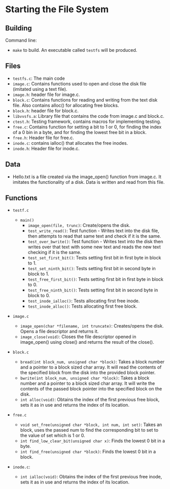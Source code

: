# Starting the File System

## Building

Command line:

* `make` to build. An executable called `testfs` will be produced.

## Files

* `testfs.c`: The main code
* `image.c`: Contains functions used to open and close the disk file (imitated using a text file).
* `image.h`: header file for image.c.
* `block.c`: Contains functions for reading and writing from the text disk file. Also contains alloc() for allocating free blocks.
* `block.h`: header file for block.c.
* `libvvsfs.a`: Library file that contains the code from image.c and block.c.
* `ctest.h`: Testing framework, contains macros for implementing testing.
* `free.c`: Contains function for setting a bit to 1 or 0, for finding the index of a 0 bin in a byte, and for finding the lowest free bit in a block.
* `free.h`: Header file for free.c.
* `inode.c`: contains ialloc() that allocates the free inodes.
* `inode.h`: Header file for inode.c.

## Data

- Hello.txt is a file created via the image_open() function from image.c. It imitates the functionality of a disk. Data is written and read from this file.

## Functions

* `testf.c`
  * `main()`
    * `image_open(file, trunc)`: Create/opens the disk.
    * `test_write_read()`: Test function - Writes text into the disk file, then attempts to read that same text and check if it is the same.
    * `test_over_bwrite()`: Test function - Writes text into the disk then writes over that text with some new text and reads the new text checking if it is the same.
    * `test_set_first_bit()`: Tests setting first bit in first byte in block to 1.
    * `test_set_ninth_bit()`: Tests setting first bit in second byte in block to 1.
    * `test_free_first_bit()`: Tests setting first bit in first byte in block to 0.
    * `test_free_ninth_bit()`: Tests setting first bit in second byte in block to 0.
    * `test_inode_ialloc()`: Tests allocating first free inode.
    * `test_inode_alloc()`: Tests allocating first free block.

* `image.c`
  * `image_open(char *filename, int truncate)`: Creates/opens the disk. Opens a file descriptor and returns it.
  * `image_close(void)`: Closes the file descriptor opened in image_open() using close() and returns the result of the close().
 
* `block.c`
  * `bread(int block_num, unsigned char *block)`: Takes a block number and a pointer to a block sized char array. It will read the contents of the specified block from the disk into the provided block pointer.
  * `bwrite(int block_num, unsigned char *block)`: Takes a block number and a pointer to a block sized char array. It will write the contents of the passed block pointer into the specified block on the disk.
  * `int alloc(void)`: Obtains the index of the first previous free block, sets it as in use and returns the index of its location.
 
* `free.c`
  * `void set_free(unsigned char *block, int num, int set)`: Takes an block, uses the passed num to find the corresponding bit to set to the value of set which is 1 or 0.
  * `int find_low_clear_bit(unsigned char x)`: Finds the lowest 0 bit in a byte.
  * `int find_free(unsigned char *block)`: Finds the lowest 0 bit in a block.
 
* `inode.c`:
  * `int ialloc(void)`: Obtains the index of the first previous free inode, sets it as in use and returns the index of its location.
